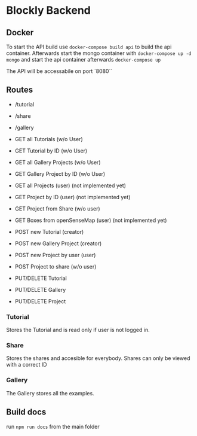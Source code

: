 # Blockly Backend

## Docker

To start the API build use `docker-compose build api` to build the api container. Afterwards start the mongo container with `docker-compose up -d mongo` and start the api container afterwards `docker-compose up`

The API will be accessabile on port `8080``

## Routes

- /tutorial
- /share
- /gallery

- GET all Tutorials (w/o User)
- GET Tutorial by ID (w/o User)
- GET all Gallery Projects (w/o User)
- GET Gallery Project by ID (w/o User)
- GET all Projects (user) (not implemented yet)
- GET Project by ID (user) (not implemented yet)
- GET Project from Share (w/o user)
- GET Boxes from openSenseMap (user) (not implemented yet)

- POST new Tutorial (creator)
- POST new Gallery Project (creator)
- POST new Project by user (user)
- POST Project to share (w/o user)

- PUT/DELETE Tutorial
- PUT/DELETE Gallery
- PUT/DELETE Project

### Tutorial

Stores the Tutorial and is read only if user is not logged in.

### Share

Stores the shares and accesible for everybody. Shares can only be viewed with a correct ID

### Gallery

The Gallery stores all the examples.

## Build docs

run `npm run docs` from the main folder
